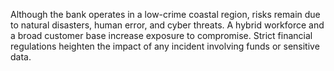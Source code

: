 Although the bank operates in a low-crime coastal region, risks remain due to natural disasters, human error, and cyber threats. A hybrid workforce and a broad customer base increase exposure to compromise. Strict financial regulations heighten the impact of any incident involving funds or sensitive data.
